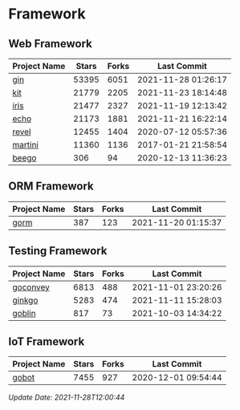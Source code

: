 # Framework

## Web Framework
| Project Name | Stars | Forks | Last Commit |
| ------------ | ----- | ----- | ----------- |
| [gin](https://github.com/gin-gonic/gin) | 53395 | 6051 | 2021-11-28 01:26:17 |
| [kit](https://github.com/go-kit/kit) | 21779 | 2205 | 2021-11-23 18:14:48 |
| [iris](https://github.com/kataras/iris) | 21477 | 2327 | 2021-11-19 12:13:42 |
| [echo](https://github.com/labstack/echo) | 21173 | 1881 | 2021-11-21 16:22:14 |
| [revel](https://github.com/revel/revel) | 12455 | 1404 | 2020-07-12 05:57:36 |
| [martini](https://github.com/go-martini/martini) | 11360 | 1136 | 2017-01-21 21:58:54 |
| [beego](https://github.com/astaxie/beego) | 306 | 94 | 2020-12-13 11:36:23 |

## ORM Framework
| Project Name | Stars | Forks | Last Commit |
| ------------ | ----- | ----- | ----------- |
| [gorm](https://github.com/jinzhu/gorm) | 387 | 123 | 2021-11-20 01:15:37 |

## Testing Framework
| Project Name | Stars | Forks | Last Commit |
| ------------ | ----- | ----- | ----------- |
| [goconvey](https://github.com/smartystreets/goconvey) | 6813 | 488 | 2021-11-01 23:20:26 |
| [ginkgo](https://github.com/onsi/ginkgo) | 5283 | 474 | 2021-11-11 15:28:03 |
| [goblin](https://github.com/franela/goblin) | 817 | 73 | 2021-10-03 14:34:22 |

## IoT Framework
| Project Name | Stars | Forks | Last Commit |
| ------------ | ----- | ----- | ----------- |
| [gobot](https://github.com/hybridgroup/gobot) | 7455 | 927 | 2020-12-01 09:54:44 |

*Update Date: 2021-11-28T12:00:44*